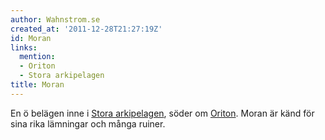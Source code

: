 ```yaml
---
author: Wahnstrom.se
created_at: '2011-12-28T21:27:19Z'
id: Moran
links:
  mention:
  - Oriton
  - Stora arkipelagen
title: Moran
---
```


En ö belägen inne i [Stora arkipelagen], söder om [Oriton]. Moran är känd för sina rika lämningar
och många ruiner.

  [Stora arkipelagen]: Stora_arkipelagen
  [Oriton]: Oriton